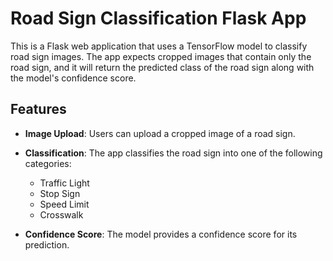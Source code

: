 # Road Sign Classification Flask App

This is a Flask web application that uses a TensorFlow model to classify road sign images. The app expects cropped images that contain only the road sign, and it will return the predicted class of the road sign along with the model's confidence score.

## Features

- **Image Upload**: Users can upload a cropped image of a road sign.
- **Classification**: The app classifies the road sign into one of the following categories:
  - Traffic Light
  - Stop Sign
  - Speed Limit
  - Crosswalk

- **Confidence Score**: The model provides a confidence score for its prediction.
